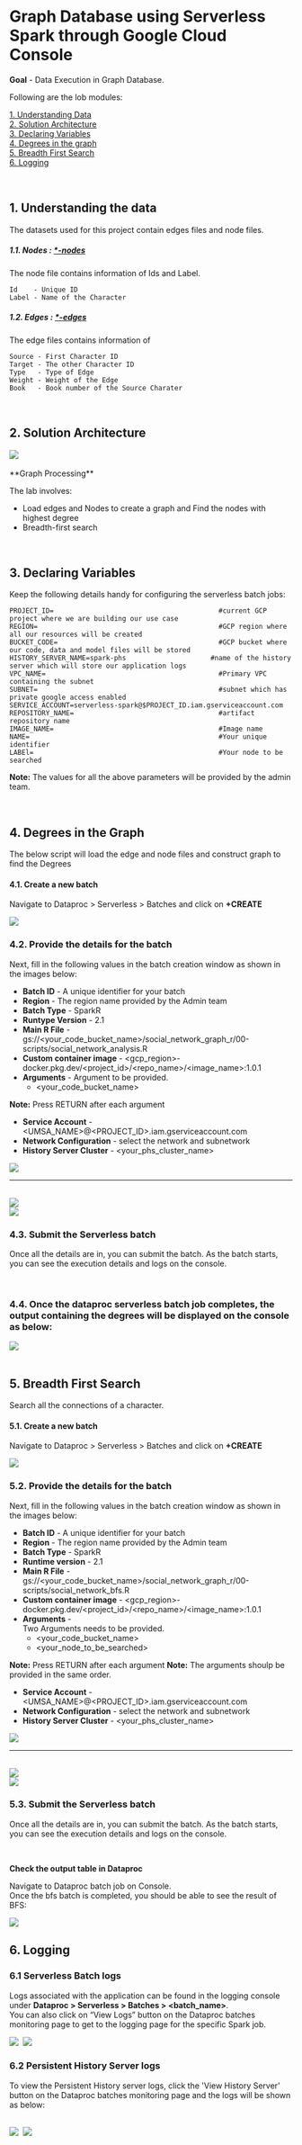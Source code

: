 # Graph Database using Serverless Spark through Google Cloud Console

**Goal** - Data Execution in Graph Database.

Following are the lob modules:

[1. Understanding Data](05b_social_network_graph_console_execution.md#1-understanding-the-data)<br>
[2. Solution Architecture](05b_social_network_graph_console_execution.md#2-solution-architecture)<br>
[3. Declaring Variables](05b_social_network_graph_console_execution.md#3-declaring-variables)<br>
[4. Degrees in the graph](05b_social_network_graph_console_execution.md#4-degrees-in-the-graph)<br>
[5. Breadth First Search](05b_social_network_graph_console_execution.md#5-breadth-first-search)<br>
[6. Logging](05b_social_network_graph_console_execution.md#6-logging)<br>

<br>

## 1. Understanding the data

The datasets used for this project contain edges files and node files.

##### 1.1. Nodes : [*-nodes](01-datasets/nodes/) <br>
The node file contains information of Ids and Label.

    Id    - Unique ID
    Label - Name of the Character


##### 1.2. Edges : [*-edges](01-datasets/edges/) <br>
The edge files contains information of

    Source - First Character ID
    Target - The other Character ID
    Type   - Type of Edge
    Weight - Weight of the Edge
    Book   - Book number of the Source Charater


<br>

## 2. Solution Architecture

<kbd>
<img src=images/architecture_diagram.png />
</kbd>

<br>
<br>
**Graph Processing**

The lab involves:
 - Load edges and Nodes to create a graph and Find the nodes with highest degree
 - Breadth-first search

<br>


## 3. Declaring Variables

Keep the following details handy for configuring the serverless batch jobs:

```
PROJECT_ID=                                         #current GCP project where we are building our use case
REGION=                                             #GCP region where all our resources will be created
BUCKET_CODE=                                        #GCP bucket where our code, data and model files will be stored
HISTORY_SERVER_NAME=spark-phs                     #name of the history server which will store our application logs
VPC_NAME=                                           #Primary VPC containing the subnet
SUBNET=                                             #subnet which has private google access enabled
SERVICE_ACCOUNT=serverless-spark@$PROJECT_ID.iam.gserviceaccount.com
REPOSITORY_NAME=                                    #artifact repository name
IMAGE_NAME=                                         #Image name
NAME=                                               #Your unique identifier
LABEl=                                              #Your node to be searched
```
**Note:** The values for all the above parameters will be provided by the admin team.

<br>

## 4. Degrees in the Graph

The below script will load the edge and node files and construct graph to find the Degrees

#### 4.1. Create a new batch
Navigate to Dataproc > Serverless > Batches and click on **+CREATE**

<kbd>
<img src=/images/image23.png />
</kbd>

### 4.2. Provide the details for the batch

Next, fill in the following values in the batch creation window as shown in the images below:

- **Batch ID**   - A unique identifier for your batch
- **Region**     - The region name provided by the Admin team
- **Batch Type**    - SparkR
- **Runtype Version** - 2.1
- **Main R File** - gs://<your_code_bucket_name>/social_network_graph_r/00-scripts/social_network_analysis.R
- **Custom container image** - <gcp_region>-docker.pkg.dev/<project_id>/<repo_name>/<image_name>:1.0.1
- **Arguments** - Argument to be provided. <br>
    * <your_code_bucket_name>

 **Note:** Press RETURN after each argument

- **Service Account** - <UMSA_NAME>@<PROJECT_ID>.iam.gserviceaccount.com
- **Network Configuration** - select the network and subnetwork
- **History Server Cluster** - <your_phs_cluster_name>



<kbd>
<img src=/images/image24R.png />
</kbd>

<hr>

<br>

<kbd>
<img src=/images/image25R.png />
</kbd>

<br>

  <kbd>
  <img src=/images/image26R.png />
  </kbd>

<br>

### 4.3. Submit the Serverless batch
Once all the details are in, you can submit the batch. As the batch starts, you can see the execution details and logs on the console.

<br>

### 4.4. Once the dataproc serverless batch job completes, the output containing the degrees will be displayed on the console as below:

<kbd>
<img src=/images/degreesR.png />
</kbd>

<br>
<br>

## 5. Breadth First Search

Search all the connections of a character.

#### 5.1. Create a new batch
Navigate to Dataproc > Serverless > Batches and click on **+CREATE**

<kbd>
<img src=/images/image23.png />
</kbd>

### 5.2. Provide the details for the batch

Next, fill in the following values in the batch creation window as shown in the images below:

- **Batch ID**   - A unique identifier for your batch
- **Region**     - The region name provided by the Admin team
- **Batch Type**    - SparkR
- **Runtime version** - 2.1
- **Main R File** - gs://<your_code_bucket_name>/social_network_graph_r/00-scripts/social_network_bfs.R
- **Custom container image** - <gcp_region>-docker.pkg.dev/<project_id>/<repo_name>/<image_name>:1.0.1
- **Arguments** - <br>
  Two Arguments needs to be provided. <br>
    * <your_code_bucket_name>
    * <your_node_to_be_searched>

 **Note:** Press RETURN after each argument
 **Note:** The arguments shoulp be provided in the same order.

- **Service Account** - <UMSA_NAME>@<PROJECT_ID>.iam.gserviceaccount.com
- **Network Configuration** - select the network and subnetwork
- **History Server Cluster** - <your_phs_cluster_name>



<kbd>
<img src=/images/image24_2R.png />
</kbd>

<hr>

<br>

<kbd>
<img src=/images/image25_2R.png />
</kbd>

<br>

  <kbd>
  <img src=/images/image26R.png />
  </kbd>

<br>

### 5.3. Submit the Serverless batch
Once all the details are in, you can submit the batch. As the batch starts, you can see the execution details and logs on the console.

<br>

**Check the output table in Dataproc**

Navigate to Dataproc batch job on Console.<br>
Once the bfs batch is completed, you should be able to see the result of BFS:

<kbd>
<img src=/images/bfsRresult.png />
</kbd>

<br>

## 6. Logging

### 6.1 Serverless Batch logs

Logs associated with the application can be found in the logging console under
**Dataproc > Serverless > Batches > <batch_name>**.
<br> You can also click on “View Logs” button on the Dataproc batches monitoring page to get to the logging page for the specific Spark job.

<kbd>
<img src=/images/log1.png />
</kbd>

<kbd>
<img src=/images/log2.png />
</kbd>

<br>

### 6.2 Persistent History Server logs

To view the Persistent History server logs, click the 'View History Server' button on the Dataproc batches monitoring page and the logs will be shown as below:

<br>

<kbd>
<img src=/images/ps1.png />
</kbd>

<kbd>
<img src=/images/ps2.png />
</kbd>

<br>
